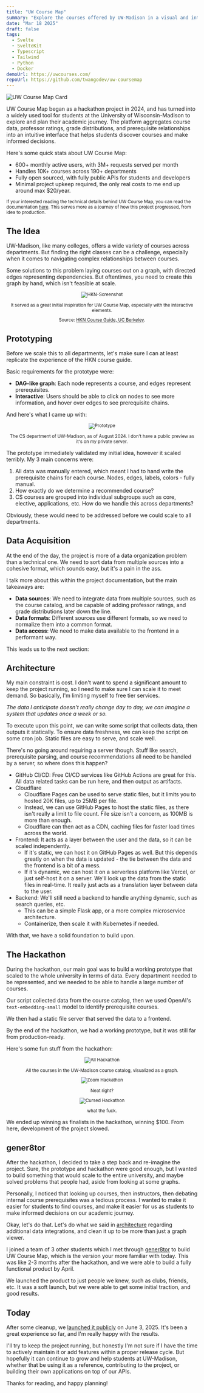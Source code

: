 ```yaml
---
title: "UW Course Map"
summary: "Explore the courses offered by UW-Madison in a visual and interactive way."
date: "Mar 18 2025"
draft: false
tags:
  - Svelte
  - SvelteKit
  - Typescript
  - Tailwind
  - Python
  - Docker
demoUrl: https://uwcourses.com/
repoUrl: https://github.com/twangodev/uw-coursemap
---
```


![UW Course Map Card](/public/assets/uw-coursemap/card.png)

UW Course Map began as a hackathon project in 2024, and has turned into a widely used tool for students at the University of Wisconsin-Madison to explore and plan their academic journey. The platform aggregates course data, professor ratings, grade distributions, and prerequisite relationships into an intuitive interface that helps students discover courses and make informed decisions.

Here's some quick stats about UW Course Map:

- 600+ monthly active users, with 3M+ requests served per month
- Handles 10K+ courses across 190+ departments
- Fully open sourced, with fully public APIs for students and developers
- Minimal project upkeep required, the only real costs to me end up around max $20/year.

<small>If your interested reading the technical details behind UW Course Map, you can read the documentation [here](https://docs.uwcourses.com/). This serves more as a journey of how this project progressed, from idea to production.</small>

## The Idea

UW-Madison, like many colleges, offers a wide variety of courses across departments. But finding the right classes can be a challenge, especially when it comes to navigating complex relationships between courses.

Some solutions to this problem laying courses out on a graph, with directed edges representing dependencies. But oftentimes, you need to create this graph by hand, which isn't feasible at scale.

<small style="text-align: center;">

![HKN-Screenshot](/public/assets/uw-coursemap/hkn.png)

It served as a great initial inspiration for UW Course Map, especially with the interactive elements.

Source: [HKN Course Guide, UC Berkeley](https://hkn.eecs.berkeley.edu/courseguides).

</small>

## Prototyping

Before we scale this to all departments, let's make sure I can at least replicate the experience of the HKN course guide.

Basic requirements for the prototype were:

- **DAG-like graph**: Each node represents a course, and edges represent prerequisites.
- **Interactive**: Users should be able to click on nodes to see more information, and hover over edges to see prerequisite chains.

And here's what I came up with:

<small style="text-align: center;">

![Prototype](/public/assets/uw-coursemap/prototype.png)

The CS department of UW-Madison, as of August 2024. I don't have a public preview as it's on my private server.

</small>

The prototype immediately validated my initial idea, however it scaled terribly. My 3 main concerns were:

1. All data was manually entered, which meant I had to hand write the prerequisite chains for each course. Nodes, edges, labels, colors - fully manual.
2. How exactly do we determine a recommended course?
3. CS courses are grouped into individual subgroups such as core, elective, applications, etc. How do we handle this across departments?

Obviously, these would need to be addressed before we could scale to all departments.

## Data Acquisition

At the end of the day, the project is more of a data organization problem than a technical one. We need to sort data from multiple sources into a cohesive format, which sounds easy, but it's a pain in the ass.

I talk more about this within the project documentation, but the main takeaways are:

- **Data sources**: We need to integrate data from multiple sources, such as the course catalog, and be capable of adding professor ratings, and grade distributions later down the line.
- **Data formats**: Different sources use different formats, so we need to normalize them into a common format.
- **Data access**: We need to make data available to the frontend in a performant way.

This leads us to the next section:

## Architecture

My main constraint is cost. I don't want to spend a significant amount to keep the project running, so I need to make sure I can scale it to meet demand. So basically, I'm limiting myself to free tier services.

*The data I anticipate doesn't really change day to day, we can imagine a system that updates once a week or so.*

To execute upon this point, we can write some script that collects data, then outputs it statically. To ensure data freshness, we can keep the script on some cron job. Static files are easy to serve, and scale well.

There's no going around requiring a server though. Stuff like search, prerequisite parsing, and course recommendations all need to be handled by a server, so where does this happen?

- GitHub CI/CD: Free CI/CD services like GitHub Actions are great for this. All data related tasks can be run here, and then output as artifacts.
- Cloudflare
    - Cloudflare Pages can be used to serve static files, but it limits you to hosted 20K files, up to 25MB per file.
    - Instead, we can use GitHub Pages to host the static files, as there isn't really a limit to file count. File size isn't a concern, as 100MB is more than enough.
    - Cloudflare can then act as a CDN, caching files for faster load times across the world.
- Frontend: It acts as a layer between the user and the data, so it can be scaled independently.
    - If it's static, we can host it on GitHub Pages as well. But this depends greatly on when the data is updated - the tie between the data and the frontend is a bit of a mess.
    - If it's dynamic, we can host it on a serverless platform like Vercel, or just self-host it on a server. We'll look up the data from the static files in real-time. It really just acts as a translation layer between data to the user.
- Backend: We'll still need a backend to handle anything dynamic, such as search queries, etc.
    - This can be a simple Flask app, or a more complex microservice architecture.
    - Containerize, then scale it with Kubernetes if needed.

With that, we have a solid foundation to build upon.

## The Hackathon

During the hackathon, our main goal was to build a working prototype that scaled to the whole university in terms of data. Every department needed to be represented, and we needed to be able to handle a large number of courses.

Our script collected data from the course catalog, then we used OpenAI's `text-embedding-small` model to identify prerequisite courses. 

We then had a static file server that served the data to a frontend. 

By the end of the hackathon, we had a working prototype, but it was still far from production-ready.

Here's some fun stuff from the hackathon:

<small style="text-align: center;">

![All Hackathon](/public/assets/uw-coursemap/all-hackathon.png)

All the courses in the UW-Madison course catalog, visualized as a graph.

![Zoom Hackathon](/public/assets/uw-coursemap/zoom-hackathon.png)

Neat right?

![Cursed Hackathon](/public/assets/uw-coursemap/cursed-hackathon.png)

what the fuck.

</small>

We ended up winning as finalists in the hackathon, winning $100. From here, development of the project slowed.

## gener8tor

After the hackathon, I decided to take a step back and re-imagine the project. Sure, the prototype and hackathon were good enough, but I wanted to build something that would scale to the entire university, and maybe solved problems that people had, aside from looking at some graphs.

Personally, I noticed that looking up courses, then instructors, then debating internal course prerequisites was a tedious process. I wanted to make it easier for students to find courses, and make it easier for us as students to make informed decisions on our academic journey.

Okay, let's do that. Let's do what we said in [architecture](#architecture) regarding additional data integrations, and clean it up to be more than just a graph viewer.

I joined a team of 3 other students which I met through [gener8tor](https://www.gener8tor.com/) to build UW Course Map, which is the version your more familiar with today. This was like 2-3 months after the hackathon, and we were able to build a fully functional product by April.

We launched the product to just people we knew, such as clubs, friends, etc. It was a soft launch, but we were able to get some initial traction, and good results.

## Today

After some cleanup, we [launched it publicly](https://www.reddit.com/r/UWMadison/comments/1l2yutu/uw_madison_course_map/) on June 3, 2025. It's been a great experience so far, and I'm really happy with the results.

I'll try to keep the project running, but honestly I'm not sure if I have the time to actively maintain it or add features within a proper release cycle. But hopefully it can continue to grow and help students at UW-Madison, whether that be using it as a reference, contributing to the project, or building their own applications on top of our APIs.

Thanks for reading, and happy planning!
